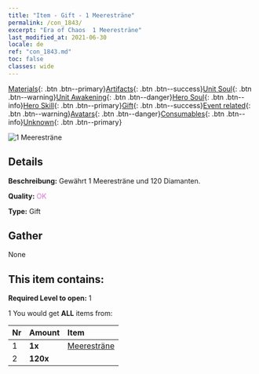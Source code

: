 ```yaml
---
title: "Item - Gift - 1 Meeresträne"
permalink: /con_1843/
excerpt: "Era of Chaos  1 Meeresträne"
last_modified_at: 2021-06-30
locale: de
ref: "con_1843.md"
toc: false
classes: wide
---
```

 [Materials](/ItemsDE/){: .btn .btn--primary}[Artifacts](/ItemsDE/Artifacts/){: .btn .btn--success}[Unit Soul](/ItemsDE/UnitSoul/){: .btn .btn--warning}[Unit Awakening](/ItemsDE/UnitAwakening/){: .btn .btn--danger}[Hero Soul](/ItemsDE/HeroSoul/){: .btn .btn--info}[Hero Skill](/ItemsDE/HeroSkill/){: .btn .btn--primary}[Gift](/ItemsDE/Gift/){: .btn .btn--success}[Event related](/ItemsDE/Events/){: .btn .btn--warning}[Avatars](/ItemsDE/Avatars/){: .btn .btn--danger}[Consumables](/ItemsDE/Consumables/){: .btn .btn--info}[Unknown](/ItemsDE/Unknown/){: .btn .btn--primary}

 ![1 Meeresträne](/images/t/i_907466.png)

## Details
 **Beschreibung:** Gewährt 1 Meeresträne und 120 Diamanten.

 **Quality:** <span style="color: #DA70D6">OK</span>

 **Type:** Gift

## Gather

  None

## This item contains:

 **Required Level to open:** 1

 1 You would get **ALL** items  from:

  | Nr | Amount |     Item    |
  |:---|:-------|:------------|
  | 1 |  **1x** | [Meeresträne](/ItemsDE/con_955/) |  | 
  | 2 |  **120x** | <i class="fas fa-gem"/> |  | 
